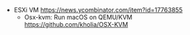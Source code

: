 - ESXi VM https://news.ycombinator.com/item?id=17763855
  - Osx-kvm: Run macOS on QEMU/KVM https://github.com/kholia/OSX-KVM
